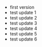 - first version
- test update 1
- test update 2
- test update 3
- test update 4
- test update 5
- test update 6
